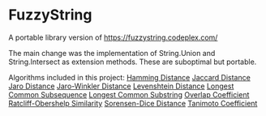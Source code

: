 # FuzzyString
A portable library version of https://fuzzystring.codeplex.com/

The main change was the implementation of String.Union and String.Intersect as extension methods. These are suboptimal but portable.

Algorithms included in this project:
[Hamming Distance](http://en.wikipedia.org/wiki/Hamming_distance)
[Jaccard Distance](http://en.wikipedia.org/wiki/Jaccard_index)
[Jaro Distance](http://en.wikipedia.org/wiki/Jaro_distance)
[Jaro-Winkler Distance](http://en.wikipedia.org/wiki/Jaro_distance)
[Levenshtein Distance](http://en.wikipedia.org/wiki/Levenshtein_distance)
[Longest Common Subsequence](http://en.wikipedia.org/wiki/Longest_common_subsequence_problem)
[Longest Common Substring](http://en.wikipedia.org/wiki/Longest_common_substring)
[Overlap Coefficient](http://en.wikipedia.org/wiki/Overlap_coefficient)
[Ratcliff-Obershelp Similarity](http://www.morfoedro.it/doc.php?n=223&lang=en)
[Sorensen-Dice Distance](http://en.wikipedia.org/wiki/S%C3%B8rensen%E2%80%93Dice_coefficient)
[Tanimoto Coefficient](http://en.wikipedia.org/wiki/Tanimoto_coefficient#Tanimoto_coefficient_.28extended_Jaccard_coefficient.29)